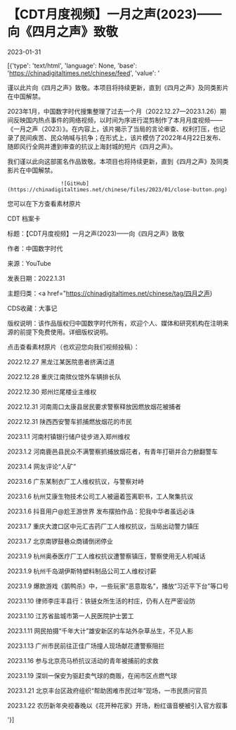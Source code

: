 # 【CDT月度视频】一月之声(2023)——向《四月之声》致敬

2023-01-31

[{'type': 'text/html', 'language': None, 'base': 'https://chinadigitaltimes.net/chinese/feed', 'value': '

谨以此片向《四月之声》致敬。本项目将持续更新，直到《四月之声》及同类影片在中国解禁。



2023年1月，中国数字时代搜集整理了过去一个月（2022.12.27—2023.1.26）期间反映国内热点事件的网络视频，以时间为序进行混剪制作了本月月度视频——《一月之声（2023）》。在内容上，该片揭示了当局的言论审查、权利打压，也记录了民间疾苦、民众呐喊与抗争；在形式上，该片模仿了2022年4月22日发布、随即风行全网并遭到审查的抗议上海封城的短片《四月之声》。

我们谨以此向这部匿名作品致敬。本项目也将持续更新，直到《四月之声》及同类影片在中国解禁。

            

                    

                     ![GitHub](https://chinadigitaltimes.net/chinese/files/2023/01/close-button.png)

                    

                    

                

            

        

您可以在下方查看素材原片 



CDT 档案卡

标题：【CDT月度视频】一月之声(2023)——向《四月之声》致敬

作者：中国数字时代

来源：YouTube

发表日期：2022.1.31

主题归类：<a href="https://chinadigitaltimes.net/chinese/tag/四月之声)

CDS收藏：大事记

版权说明：该作品版权归中国数字时代所有，欢迎个人、媒体和研究机构在注明来源的前提下免费使用。详细版权说明。





点击查看素材原片（也欢迎您向我们视频投稿）：



2022.12.27 黑龙江某医院患者挤满过道

2022.12.28 重庆江南殡仪馆外车辆排长队

2022.12.30 郑州烂尾楼业主维权

2022.12.31 河南周口太康县居民要求警察释放因燃放烟花被捕者

2022.12.31 陕西西安警车抓捕燃放烟花的市民

2023.1.1 河南村镇银行储户徒步进入郑州维权

2023.1.2 河南鹿邑县民众不满警察抓捕放烟花者，有青年打砸并合力掀翻警车

2023.1.4 网友评论“人矿”

2023.1.6 广东某制衣厂工人维权抗议，与警察对峙 

2023.1.6 杭州艾康生物技术公司工人被逼着签离职书，工人聚集抗议

2023.1.6 抖音用户@尬王游世界 发布摆拍作品：犯我中华者虽远必诛

2023.1.7 重庆大渡口区中元汇吉药厂工人维权抗议，当局出动警力镇压

2023.1.7 北京南锣鼓巷众商铺倒闭停业

2023.1.9 杭州奥泰医疗厂工人维权抗议遭警察镇压，警察使用无人机喊话

2023.1.9 杭州千岛湖伊斯特塑料制品公司工人维权讨薪

2023.1.9 爆款游戏《鹅鸭杀》中，一些玩家“恶意取名”，播放“习近平下台”等口号 

2023.1.10 律师李庄丰县行：铁链女所生活的村庄，仍有人在严密设防

2023.1.10 江苏省盐城市第一人民医院护士罢工

2023.1.11 网民拍摄“千年大计”雄安新区的车站外杂草丛生，不见人影

2023.1.13 广州市民前往正佳广场撞人现场献花遭警察阻拦

2023.1.16 参与北京亮马桥抗议活动的青年被捕前的求救

2023.1.19 深圳一保安为驱赶卖气球的商贩，在闹市区点燃气球

2023.1.21 北京丰台区政府组织“帮助困难市民过年”现场，一市民质问官员

2023.1.22 农历新年央视春晚以《花开种花家》开场，粉红谐音梗被引入官方叙事

'}]